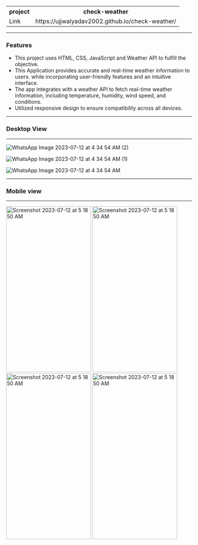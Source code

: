 <table>
 <tr>
    <th>project</th>
    <th>check-weather</th>
    
  </tr>
  <tr>
    <td>Link</td>
    <td>https://ujjwalyadav2002.github.io/check-weather/</td>
   
  </tr>
</table>
<hr>
<h3><b>Features</b></h3>

 <ul>
  <li>This project uses HTML, CSS, JavaScript and Weather API to fulfill the objective. </li>
  <li>This Application provides accurate
and real-time weather information to users. while incorporating user-friendly features and an intuitive interface.</li>
  <li>The app integrates with a weather API  to fetch real-time weather information, including temperature, humidity, wind speed, and conditions.
  <li>Utilized responsive design to ensure compatibility across all devices.</li>
</ul>


<hr>
<h3>Desktop View</h3>
<hr>

![WhatsApp Image 2023-07-12 at 4 34 54 AM (2)](https://github.com/ujjwalyadav2002/check-weather/assets/130239604/1c4f9f9a-10d9-4d8f-907b-af3e7eeb934b)

![WhatsApp Image 2023-07-12 at 4 34 54 AM (1)](https://github.com/ujjwalyadav2002/check-weather/assets/130239604/7f3ecc83-fb7d-45f5-8046-cf3f40b9f0c7)


![WhatsApp Image 2023-07-12 at 4 34 54 AM](https://github.com/ujjwalyadav2002/check-weather/assets/130239604/7e4f27ac-12be-4117-bcef-c78355b51429)

<hr>
<h3>Mobile view</h3>
<hr>




<img width="230" height="450" alt="Screenshot 2023-07-12 at 5 18 50 AM" src="https://github.com/ujjwalyadav2002/check-weather/assets/130239604/587312dd-1210-4405-9e67-d886fcc6b751">

<img width="230" height="450" alt="Screenshot 2023-07-12 at 5 18 50 AM" src="https://github.com/ujjwalyadav2002/check-weather/assets/130239604/5a89e10e-a3df-4014-b24b-552e7aa3763a">

<img width="230" height="450" alt="Screenshot 2023-07-12 at 5 18 50 AM" src="https://github.com/ujjwalyadav2002/check-weather/assets/130239604/6fd0fe48-9733-4bb4-92e5-b02f46130624">

<img width="230" height="450" alt="Screenshot 2023-07-12 at 5 18 50 AM" src="https://github.com/ujjwalyadav2002/check-weather/assets/130239604/0a1d30c5-50ad-4674-beb6-b627237d8c81">
